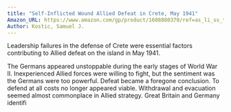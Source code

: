 ```yaml
---
title: "Self-Inflicted Wound Allied Defeat in Crete, May 1941"
Amazon_URL: https://www.amazon.com/gp/product/1608880370/ref=as_li_ss_tl?ie=UTF8&linkCode=ll1&tag=internetbo00a-20
Author: Kostic, Samuel J.
---
```

Leadership failures in the defense of Crete were essential factors contributing to Allied defeat on the island in May 1941. <p>
The Germans appeared unstoppable during the early stages of World War II. Inexperienced Allied forces were willing to fight, but the sentiment was the Germans were too powerful. Defeat became a foregone conclusion. To defend at all costs no longer appeared viable. Withdrawal and evacuation seemed almost commonplace in Allied strategy. 
Great Britain and Germany identifi